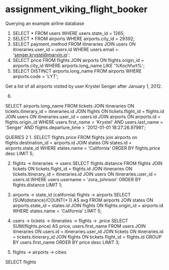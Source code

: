 assignment_viking_flight_booker
===============================

Querying an example airline database





1. SELECT * FROM users WHERE users.state_id = 1265;
2. SELECT * FROM airports WHERE airports.city_id = 29392;
3. SELECT payment_method FROM itineraries JOIN users ON itineraries.user_id = users.id WHERE users.email = 'senger.krystel@marvin.io';
4. SELECT price FROM flights JOIN airports ON flights.origin_id = airports.city_id WHERE airports.long_name LIKE '%Kochfurt%';
5. SELECT DISTINCT airports.long_name
FROM airports WHERE airports.code = 'LYT';

Get a list of all airports visited by user Krystel Senger after January 1, 2012.

6.
SELECT airports.long_name
FROM tickets JOIN itineraries
  ON tickets.itinerary_id = itineraries.id
JOIN flights
  ON tickets.flight_id = flights.id
JOIN users
  ON itineraries.user_id = users.id
JOIN airports
  ON airports.id = flights.origin_id
  WHERE users.first_name = 'Krystel'
  AND users.last_name =  'Senger'
  AND flights.departure_time > '2012-01-01 18:27:26.97981';

  QUERIES 2
  1.
  SELECT flights.price
    FROM flights join airports
    on flights.destination_id = airports.id
    JOIN states
    ON states.id = airports.state_id
    WHERE states.name = 'California'
    ORDER BY flights.price desc
    LIMIT 5;


  2. flights -> itineraries -> users
  SELECT flights.distance
  FROM flights JOIN tickets
    ON tickets.flight_id = flights.id
  JOIN itineraries
    ON tickets.itinerary_id = itineraries.id
  JOIN users
    ON itineraries.user_id = users.id
  WHERE users.username = 'zora_johnson'
  ORDER BY flights.distance
  LIMIT 1;

  3. airports -> state_id (california)
     flights -> airports
SELECT (SUM(distance)/COUNT(* )) AS avg
FROM airports JOIN states
  ON airports.state_id = states.id
JOIN flights
  ON flights.origin_id = airports.id
WHERE states.name = 'California'
LIMIT 5;

4. users -> tickets -> itineraties -> flights -> .price
SELECT SUM(flights.price) AS price, users.first_name
FROM users JOIN itineraries
  ON users.id = itineraries.user_id
JOIN tickets
  ON itineraries.id = tickets.itinerary_id
JOIN flights
  ON tickets.flight_id = flights.id
GROUP BY users.first_name
ORDER BY price desc
LIMIT 3;

5. flights -> airports -> cities

SELECT flights
